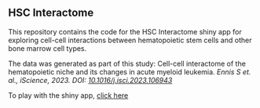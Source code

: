 ## HSC Interactome

This repository contains the code for the HSC Interactome shiny app for exploring cell-cell interactions between hematopoietic stem cells and other bone marrow cell types. 

The data was generated as part of this study: Cell-cell interactome of the hematopoietic niche and its changes in acute myeloid leukemia. *Ennis S et. al., iScience, 2023. DOI: [10.1016/j.isci.2023.106943](https://doi.org/10.1016/j.isci.2023.106943)*

To play with the shiny app, [click here](https://sarahennis.shinyapps.io/HSC_Interactome/)
